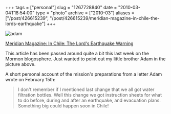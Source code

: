 +++
tags = ["personal"]
slug = "1267728840"
date = "2010-03-04T18:54:00"
type = "photo"
archive = ["2010-03"]
aliases = ["/post/426615239", "/post/426615239/meridian-magazine-in-chile-the-lords-earthquake"]
+++

![adam][1]

[Meridian Magazine: In Chile: The Lord's Earthquake Warning][2]

This article has been passed around quite a bit this last week on the
Mormon blogosphere.  Just wanted to point out my little brother Adam in
the picture above.

A short personal account of the mission's preparations from a letter Adam
wrote on February 15th:

> I don't remember if I mentioned last change that we all got water
> filtration bottles. Well this change we got instruction sheets for what
> to do before, during and after an earthquake, and evacuation plans.
> Something big could happen soon in Chile!

[1]: http://41.media.tumblr.com/tumblr_kyrtuv4QDR1qaxyu1o1_1280.png
[2]: http://www.ldsmag.com/churchupdate/100303chile.html
